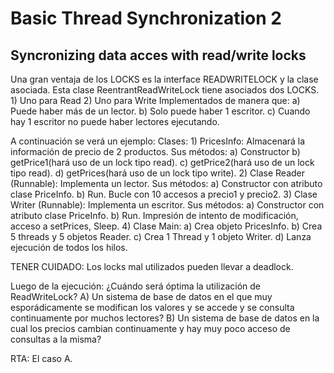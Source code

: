 # Basic Thread Synchronization 2

## Syncronizing data acces with read/write locks
Una gran ventaja de los LOCKS es la interface READWRITELOCK y la clase asociada.
Esta clase ReentrantReadWriteLock tiene asociados dos LOCKS.
    1) Uno para Read
    2) Uno para Write
Implementados de manera que:
    a) Puede haber más de un lector.
    b) Solo puede haber 1 escritor.
    c) Cuando hay 1 escritor no puede haber lectores ejecutando.

A continuación se verá un ejemplo:
Clases:
    1) PricesInfo: Almacenará la información de precio de 2 productos. Sus métodos:
a) Constructor
b) getPrice1(hará uso de un lock tipo read).
c) getPrice2(hará uso de un lock tipo read).
d) getPrices(hará uso de un lock tipo write).
    2) Clase Reader (Runnable): Implementa un lector. Sus métodos:
a) Constructor con atributo clase PriceInfo.
b) Run. Bucle con 10 accesos a precio1 y precio2.
    3) Clase Writer (Runnable): Implementa un escritor. Sus métodos:
a) Constructor con atributo clase PriceInfo.
b) Run. Impresión de intento de modificación, acceso a setPrices, Sleep.
    4) Clase Main:
a) Crea objeto PricesInfo.
b) Crea 5 threads y 5 objetos Reader.
c) Crea 1 Thread y 1 objeto Writer.
d) Lanza ejecución de todos los hilos.

TENER CUIDADO: Los locks mal utilizados pueden llevar a deadlock.

Luego de la ejecución:
¿Cuándo será óptima la utilización de ReadWriteLock?
A) Un sistema de base de datos en el que muy esporádicamente se modifican
los valores y se accede y se consulta continuamente por muchos lectores?
B) Un sistema de base de datos en la cual los precios cambian continuamente
y hay muy poco acceso de consultas a la misma?

RTA: El caso A.
